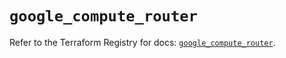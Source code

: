 # `google_compute_router`

Refer to the Terraform Registry for docs: [`google_compute_router`](https://registry.terraform.io/providers/hashicorp/google/6.3.0/docs/resources/compute_router).
